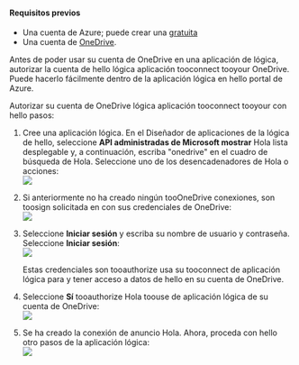 #### <a name="prerequisites"></a>Requisitos previos
* Una cuenta de Azure; puede crear una [gratuita](https://azure.microsoft.com/free)
* Una cuenta de [OneDrive](https://www.microsoft.com/store/apps/onedrive/9wzdncrfj1p3). 

Antes de poder usar su cuenta de OneDrive en una aplicación de lógica, autorizar la cuenta de hello lógica aplicación tooconnect tooyour OneDrive.  Puede hacerlo fácilmente dentro de la aplicación lógica en hello portal de Azure. 

Autorizar su cuenta de OneDrive lógica aplicación tooconnect tooyour con hello pasos:

1. Cree una aplicación lógica. En el Diseñador de aplicaciones de la lógica de hello, seleccione **API administradas de Microsoft mostrar** Hola lista desplegable y, a continuación, escriba "onedrive" en el cuadro de búsqueda de Hola. Seleccione uno de los desencadenadores de Hola o acciones:  
   ![](./media/connectors-create-api-onedrive/onedrive-1.png)
2. Si anteriormente no ha creado ningún tooOneDrive conexiones, son toosign solicitada en con sus credenciales de OneDrive:  
   ![](./media/connectors-create-api-onedrive/onedrive-2.png)
3. Seleccione **Iniciar sesión** y escriba su nombre de usuario y contraseña. Seleccione **Iniciar sesión**:  
   ![](./media/connectors-create-api-onedrive/onedrive-3.png)   
   
    Estas credenciales son tooauthorize usa su tooconnect de aplicación lógica para y tener acceso a datos de hello en su cuenta de OneDrive. 
4. Seleccione **Sí** tooauthorize Hola toouse de aplicación lógica de su cuenta de OneDrive:  
   ![](./media/connectors-create-api-onedrive/onedrive-4.png)   
5. Se ha creado la conexión de anuncio Hola. Ahora, proceda con hello otro pasos de la aplicación lógica:  
   ![](./media/connectors-create-api-onedrive/onedrive-5.png)

